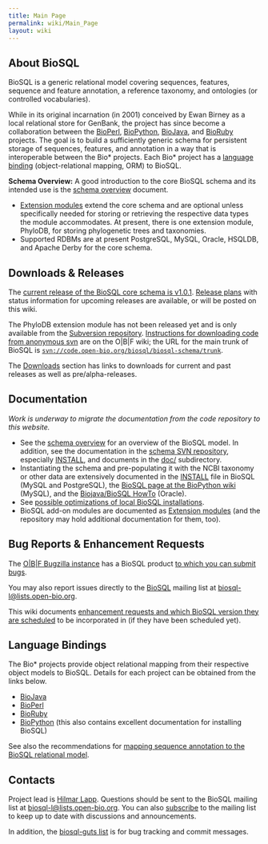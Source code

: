 ```yaml
---
title: Main Page
permalink: wiki/Main_Page
layout: wiki
---
```


About BioSQL
------------

BioSQL is a generic relational model covering sequences, features,
sequence and feature annotation, a reference taxonomy, and ontologies
(or controlled vocabularies).

While in its original incarnation (in 2001) conceived by Ewan Birney as
a local relational store for GenBank, the project has since become a
collaboration between the [BioPerl](bp:Main_Page "wikilink"),
[BioPython](biopython:Main_Page "wikilink"),
[BioJava](bj:Main_Page "wikilink"), and [BioRuby](http://bioruby.org)
projects. The goal is to build a sufficiently generic schema for
persistent storage of sequences, features, and annotation in a way that
is interoperable between the Bio\* projects. Each Bio\* project has a
[language binding](#Language_Bindings "wikilink") (object-relational
mapping, ORM) to BioSQL.

**Schema Overview:** A good introduction to the core BioSQL schema and
its intended use is the [schema overview](Schema_Overview "wikilink")
document.

-   [Extension modules](Extensions "wikilink") extend the core schema
    and are optional unless specifically needed for storing or
    retrieving the respective data types the module accommodates. At
    present, there is one extension module, PhyloDB, for storing
    phylogenetic trees and taxonomies.
-   Supported RDBMs are at present PostgreSQL, MySQL, Oracle, HSQLDB,
    and Apache Derby for the core schema.

Downloads & Releases
--------------------

The [current release of the BioSQL core schema is
v1.0.1](Downloads "wikilink"). [Release plans](Releases "wikilink") with
status information for upcoming releases are available, or will be
posted on this wiki.

The PhyloDB extension module has not been released yet and is only
available from the [Subversion
repository](http://code.open-bio.org/svnweb/index.cgi/biosql/browse/biosql-schema/trunk).
[Instructions for downloading code from anonymous
svn](http://open-bio.org/wiki/SourceCode#Downloading_and_updating_code_via_Anonymous_SVN)
are on the O|B|F wiki; the URL for the main trunk of BioSQL is
[`svn://code.open-bio.org/biosql/biosql-schema/trunk`](svn://code.open-bio.org/biosql/biosql-schema/trunk).

The [Downloads](Downloads "wikilink") section has links to downloads for
current and past releases as well as pre/alpha-releases.

Documentation
-------------

*Work is underway to migrate the documentation from the code repository
to this website.*

-   See the [schema overview](Schema_Overview "wikilink") for an
    overview of the BioSQL model. In addition, see the documentation in
    the [schema SVN
    repository](http://code.open-bio.org/svnweb/index.cgi/biosql/browse/biosql-schema/trunk),
    especially
    [INSTALL](http://code.open-bio.org/svnweb/index.cgi/biosql/view/biosql-schema/trunk/INSTALL),
    and documents in the
    [doc/](http://code.open-bio.org/svnweb/index.cgi/biosql/browse/biosql-schema/trunk/doc) subdirectory.
-   Instantiating the schema and pre-populating it with the NCBI
    taxonomy or other data are extensively documented in the
    [INSTALL](http://code.open-bio.org/svnweb/index.cgi/biosql/view/biosql-schema/trunk/INSTALL)
    file in BioSQL (MySQL and PostgreSQL), the [BioSQL page at the
    BioPython wiki](biopython:BioSQL "wikilink") (MySQL), and the
    [Biojava/BioSQL
    HowTo](http://code.open-bio.org/svnweb/index.cgi/biosql/checkout/biosql-schema/trunk/doc/bj_and_bsql_oracle_howto.htm) (Oracle).
-   See [possible optimizations of local BioSQL
    installations](Optimizations "wikilink").
-   BioSQL add-on modules are documented as [Extension
    modules](Extensions "wikilink") (and the repository may hold
    additional documentation for them, too).

Bug Reports & Enhancement Requests
----------------------------------

The [O|B|F Bugzilla instance](http://bugzilla.open-bio.org) has a BioSQL
product [to which you can submit
bugs](http://bugzilla.open-bio.org/enter_bug.cgi?product=BioSQL).

You may also report issues directly to the
[BioSQL](http://lists.open-bio.org/mailman/listinfo/biosql-l) mailing
list at
[biosql-l@lists.open-bio.org](mailto:biosql-l%40lists%2eopen-bio%2eorg).

This wiki documents [enhancement requests and which BioSQL version they
are scheduled](Enhancement_Requests "wikilink") to be incorporated in
(if they have been scheduled yet).

Language Bindings
-----------------

The Bio\* projects provide object relational mapping from their
respective object models to BioSQL. Details for each project can be
obtained from the links below.

-   [BioJava](BioJava_BioSQL_ORM "wikilink")
-   [BioPerl](bp:Bioperl-db "wikilink")
-   [BioRuby](http://bioruby.open-bio.org/wiki/Tutorial#BioSQL)
-   [BioPython](biopython:BioSQL "wikilink") (this also contains
    excellent documentation for installing BioSQL)

See also the recommendations for [mapping sequence annotation to the
BioSQL relational model](Annotation_Mapping "wikilink").

Contacts
--------

Project lead is [Hilmar Lapp](bp:Hilmar_Lapp "wikilink"). Questions
should be sent to the BioSQL mailing list at
[biosql-l@lists.open-bio.org](mailto:biosql-l%40lists%2eopen-bio%2eorg).
You can also [subscribe](http://open-bio.org/mailman/listinfo/biosql-l)
to the mailing list to keep up to date with discussions and
announcements.

In addition, the [biosql-guts
list](http://open-bio.org/mailman/listinfo/biosql-guts-l) is for bug
tracking and commit messages.
